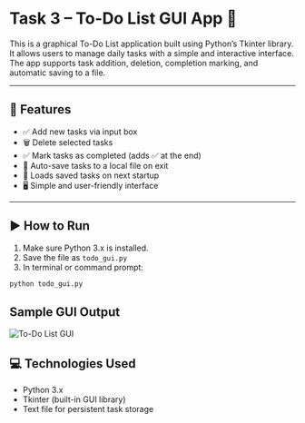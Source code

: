 # Task 3 – To-Do List GUI App 📝

This is a graphical To-Do List application built using Python’s Tkinter library.  
It allows users to manage daily tasks with a simple and interactive interface.  
The app supports task addition, deletion, completion marking, and automatic saving to a file.

---

## 🔧 Features

- ✅ Add new tasks via input box
- 🗑️ Delete selected tasks
- ✅ Mark tasks as completed (adds ✅ at the end)
- 💾 Auto-save tasks to a local file on exit
- 📂 Loads saved tasks on next startup
- 🖥️ Simple and user-friendly interface

---

## ▶️ How to Run

1. Make sure Python 3.x is installed.
2. Save the file as `todo_gui.py`
3. In terminal or command prompt:

```bash
python todo_gui.py

```
## Sample GUI Output

![To-Do List GUI](sample_output.jpg)

## 💻 Technologies Used

 - Python 3.x
 -  Tkinter (built-in GUI library)
 - Text file for persistent task storage